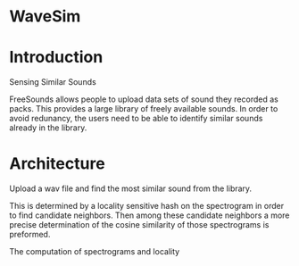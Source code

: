 # WaveSim

# Introduction

Sensing Similar Sounds

FreeSounds allows people to upload data sets of sound they recorded as packs. This provides a large library of freely available sounds. In order to avoid redunancy, the users need to be able to identify similar sounds already in the library.

# Architecture

Upload a wav file and find the most similar sound from the library.

This is determined by a locality sensitive hash on the spectrogram in order to find candidate neighbors. Then among these 
candidate neighbors a more precise determination of the cosine similarity of those spectrograms is preformed.

The computation of spectrograms and locality 
